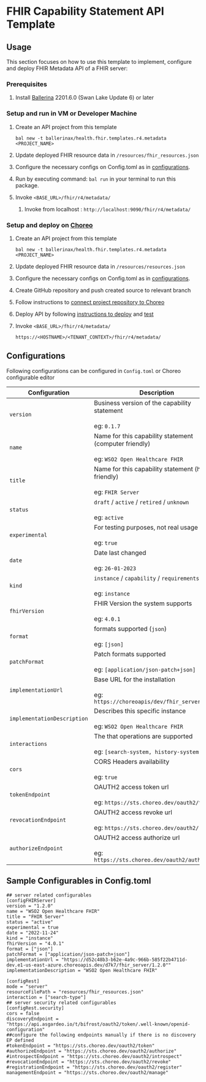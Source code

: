 # FHIR Capability Statement API Template

## Usage

This section focuses on how to use this template to implement, configure and deploy FHIR Metadata API of a FHIR server:

### Prerequisites
1. Install [Ballerina](https://ballerina.io/learn/install-ballerina/set-up-ballerina/) 2201.6.0 (Swan Lake Update 6) or later

### Setup and run in VM or Developer Machine

1) Create an API project from this template
   ```
   bal new -t ballerinax/health.fhir.templates.r4.metadata <PROJECT_NAME>
   ```
2) Update deployed FHIR resource data in `/resources/fhir_resources.json`

3) Configure the necessary configs on Config.toml as in [configurations](#configurations).

4) Run by executing command: `bal run` in your terminal to run this package. 

5) Invoke `<BASE_URL>/fhir/r4/metadata/`
   1) Invoke from localhost : `http://localhost:9090/fhir/r4/metadata/`

### Setup and deploy on [Choreo](https://wso2.com/choreo/)
1) Create an API project from this template
   ```
   bal new -t ballerinax/health.fhir.templates.r4.metadata <PROJECT_NAME>
   ```
2) Update deployed FHIR resource data in `/resources/resources.json`

3) Configure the necessary configs on Config.toml as in [configurations](#configurations).

4) Create GitHub repository and push created source to relevant branch

5) Follow instructions to [connect project repository to Choreo](https://wso2.com/choreo/docs/tutorials/connect-your-existing-ballerina-project-to-choreo/)

6) Deploy API by following [instructions to deploy](https://wso2.com/choreo/docs/tutorials/create-your-first-rest-api/#step-2-deploy)
 and [test](https://wso2.com/choreo/docs/tutorials/create-your-first-rest-api/#step-2-deploy)

7) Invoke `<BASE_URL>/fhir/r4/metadata/`

    `https://<HOSTNAME>/<TENANT_CONTEXT>/fhir/r4/metadata/`

## Configurations

Following configurations can be configured in `Config.toml` or Choreo configurable editor

| Configuration                | Description                                                                                        |
|------------------------------|----------------------------------------------------------------------------------------------------|
| `version`                    | Business version of the capability statement <br/><br/>  eg: `0.1.7`                               |
| `name`                       | Name for this capability statement (computer friendly)  <br/><br/> eg: `WSO2 Open Healthcare FHIR` | 
| `title`                      | Name for this capability statement (human friendly) <br/><br/> eg: `FHIR Server`                   | 
| `status`                     | `draft` / `active` / `retired` / `unknown` <br/><br/> eg: `active`                                 | 
| `experimental`               | For testing purposes, not real usage <br/><br/> eg: `true`                                         | 
| `date`                       | Date last changed <br/><br/> eg: `26-01-2023`                                                      | 
| `kind`                       | `instance` / `capability` / `requirements` <br/><br/> eg: `instance`                               | 
| `fhirVersion`               | FHIR Version the system supports <br/><br/> eg:  `4.0.1`                                           | 
| `format`                     | formats supported (`json`) <br/><br/> eg: `[json]`                                                 | 
| `patchFormat`               | Patch formats supported <br/><br/> eg: `[application/json-patch+json]`                             | 
| `implementationUrl`         | Base URL for the installation <br/><br/> eg: `https://choreoapis/dev/fhir_server/0.1.5`            |
| `implementationDescription` | Describes this specific instance <br/><br/> eg: `WSO2 Open Healthcare FHIR`                        |  
| `interactions`               | The that operations are supported <br/><br/> eg: `[search-system, history-system]`                 | 
| `cors`              | CORS Headers availability <br/><br/> eg: `true`                                                    | 
| `tokenEndpoint`                  | OAUTH2 access token url <br/><br/> eg: `https://sts.choreo.dev/oauth2/token`                       | 
| `revocationEndpoint`                 | OAUTH2 access revoke url <br/><br/> eg: `https://sts.choreo.dev/oauth2/revoke`                     | 
| `authorizeEndpoint`              | OAUTH2 access authorize url <br/><br/> eg: `https://sts.choreo.dev/oauth2/authorize`               | 


## Sample Configurables in Config.toml
```
## server related configurables
[configFHIRServer]
version = "1.2.0"
name = "WSO2 Open Healthcare FHIR"
title = "FHIR Server"
status = "active"
experimental = true
date = "2022-11-24"
kind = "instance"
fhirVersion = "4.0.1"
format = ["json"]
patchFormat = ["application/json-patch+json"]
implementationUrl = "https://d52c48b3-b62e-4a9c-966b-585f22b4711d-dev.e1-us-east-azure.choreoapis.dev/d7k7/fhir_server/1.2.0""
implementationDescription = "WSO2 Open Healthcare FHIR"

[configRest]
mode = "server"
resourceFilePath = "resources/fhir_resources.json"
interaction = ["search-type"]
## server security related configurables
[configRest.security]
cors = false
discoveryEndpoint = "https://api.asgardeo.io/t/bifrost/oauth2/token/.well-known/openid-configuration"
##configure the following endpoints manually if there is no discovery EP defined
#tokenEndpoint = "https://sts.choreo.dev/oauth2/token"
#authorizeEndpoint = "https://sts.choreo.dev/oauth2/authorize"
#introspectEndpoint = "https://sts.choreo.dev/oauth2/introspect"
#revocationEndpoint = "https://sts.choreo.dev/oauth2/revoke"
#registrationEndpoint = "https://sts.choreo.dev/oauth2/register"
managementEndpoint = "https://sts.choreo.dev/oauth2/manage"
```
